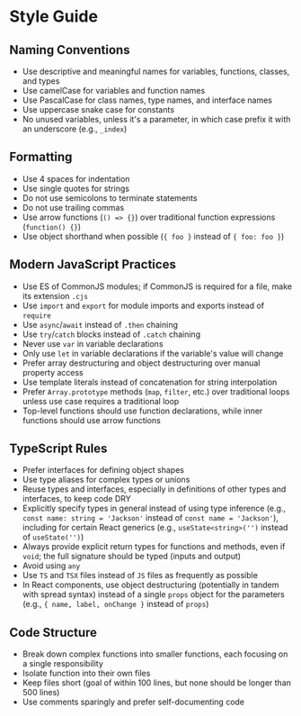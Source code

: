# Style Guide

## Naming Conventions

- Use descriptive and meaningful names for variables, functions, classes, and types
- Use camelCase for variables and function names
- Use PascalCase for class names, type names, and interface names
- Use uppercase snake case for constants
- No unused variables, unless it's a parameter, in which case prefix it with an underscore (e.g., `_index`)

## Formatting

- Use 4 spaces for indentation
- Use single quotes for strings
- Do not use semicolons to terminate statements
- Do not use trailing commas
- Use arrow functions (`() => {}`) over traditional function expressions (`function() {}`)
- Use object shorthand when possible (`{ foo }` instead of `{ foo: foo }`)

## Modern JavaScript Practices

- Use ES of CommonJS modules; if CommonJS is required for a file, make its extension `.cjs`
- Use `import` and `export` for module imports and exports instead of `require`
- Use `async`/`await` instead of `.then` chaining
- Use `try`/`catch` blocks instead of `.catch` chaining
- Never use `var` in variable declarations
- Only use `let` in variable declarations if the variable's value will change
- Prefer array destructuring and object destructuring over manual property access
- Use template literals instead of concatenation for string interpolation
- Prefer `Array.prototype` methods (`map`, `filter`, etc.) over traditional loops unless use case requires a traditional loop
- Top-level functions should use function declarations, while inner functions should use arrow functions

## TypeScript Rules

- Prefer interfaces for defining object shapes
- Use type aliases for complex types or unions
- Reuse types and interfaces, especially in definitions of other types and interfaces, to keep code DRY
- Explicitly specify types in general instead of using type inference (e.g., `const name: string = 'Jackson'` instead of `const name = 'Jackson'`), including for certain React generics (e.g., `useState<string>('')` instead of `useState('')`)
- Always provide explicit return types for functions and methods, even if `void`; the full signature should be typed (inputs and output)
- Avoid using `any`
- Use `TS` and `TSX` files instead of `JS` files as frequently as possible
- In React components, use object destructuring (potentially in tandem with spread syntax) instead of a single `props` object for the parameters (e.g., `{ name, label, onChange }` instead of `props`)

## Code Structure

- Break down complex functions into smaller functions, each focusing on a single responsibility
- Isolate function into their own files
- Keep files short (goal of within 100 lines, but none should be longer than 500 lines)
- Use comments sparingly and prefer self-documenting code
